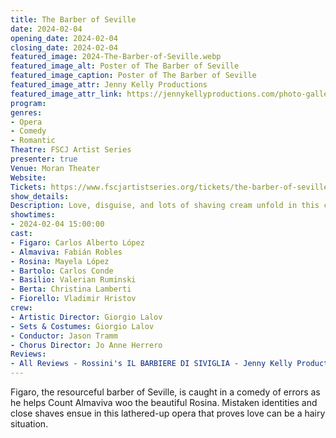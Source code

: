 ```yaml
---
title: The Barber of Seville
date: 2024-02-04
opening_date: 2024-02-04
closing_date: 2024-02-04
featured_image: 2024-The-Barber-of-Seville.webp
featured_image_alt: Poster of The Barber of Seville
featured_image_caption: Poster of The Barber of Seville
featured_image_attr: Jenny Kelly Productions
featured_image_attr_link: https://jennykellyproductions.com/photo-gallery-barber
program:
genres: 
- Opera
- Comedy
- Romantic
Theatre: FSCJ Artist Series
presenter: true
Venue: Moran Theater
Website: 
Tickets: https://www.fscjartistseries.org/tickets/the-barber-of-seville
show_details: 
Description: Love, disguise, and lots of shaving cream unfold in this classic opera farce.
showtimes:
- 2024-02-04 15:00:00
cast:
- Figaro: Carlos Alberto López
- Almaviva: Fabián Robles
- Rosina: Mayela López
- Bartolo: Carlos Conde
- Basilio: Valerian Ruminski
- Berta: Christina Lamberti
- Fiorello: Vladimir Hristov
crew:
- Artistic Director: Giorgio Lalov
- Sets & Costumes: Giorgio Lalov
- Conductor: Jason Tramm
- Chorus Director: Jo Anne Herrero
Reviews: 
- All Reviews - Rossini's IL BARBIERE DI SIVIGLIA - Jenny Kelly Productions: https://jennykellyproductions.com/all-reviews-barber
---
```

Figaro, the resourceful barber of Seville, is caught in a comedy of errors as he helps Count Almaviva woo the beautiful Rosina. Mistaken identities and close shaves ensue in this lathered-up opera that proves love can be a hairy situation.